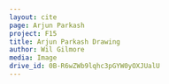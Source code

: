 ```yaml
---
layout: cite
page: Arjun Parkash
project: F15
title: Arjun Parkash Drawing
author: Wil Gilmore
media: Image
drive_id: 0B-R6wZWb9lqhc3pGYW0yOXJUalU
---
```

